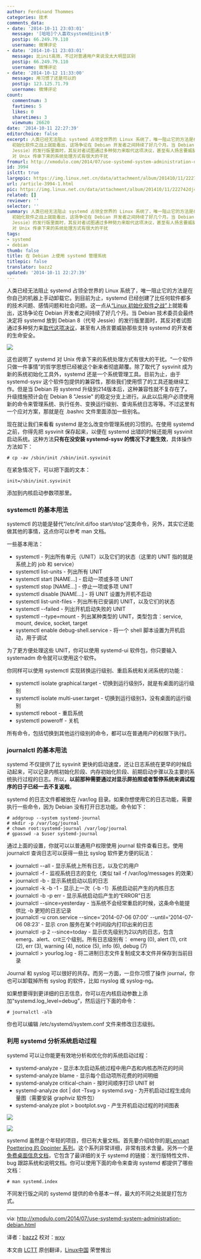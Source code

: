 ```yaml
---
author: Ferdinand Thommes
categories: 技术
comments_data:
- date: '2014-10-11 23:03:01'
  message: '[哈哈]个人喜欢systemd比init多'
  postip: 66.249.79.110
  username: 微博评论
- date: '2014-10-11 23:03:01'
  message: 比init高效，不过对普通用户来说没太大明显区别
  postip: 66.249.79.110
  username: 微博评论
- date: '2014-10-12 11:33:00'
  message: 用习惯了还是可以的
  postip: 123.125.71.79
  username: 微博评论
count:
  commentnum: 3
  favtimes: 5
  likes: 0
  sharetimes: 3
  viewnum: 26620
date: '2014-10-11 22:27:39'
editorchoice: false
excerpt: 人类已经无法阻止 systemd 占领全世界的 Linux 系统了，唯一阻止它的方法是在你自己的机器上手动卸载它。到目前为止，systemd 已经创建了比任何软件都多的技术问题、感情问题和社会问题。这一点从Linux
  初始化软件之战上就能看出，这场争论在 Debian 开发者之间持续了好几个月。当 Debian 技术委员会最终决定将 systemd 放到 Debian 8（代号
  Jessie）的发行版里面时，其反对者试图通过多种努力来取代这项决议，甚至有人扬言要威胁那些支持 systemd 的开发者的生命安全。  这也说明了 systemd
  对 Unix 传承下来的系统处理方式有很大的干扰
fromurl: http://xmodulo.com/2014/07/use-systemd-system-administration-debian.html
id: 3994
islctt: true
largepic: https://img.linux.net.cn/data/attachment/album/201410/11/222742dj4vgydxdwwn4wv0.png
url: /article-3994-1.html
pic: https://img.linux.net.cn/data/attachment/album/201410/11/222742dj4vgydxdwwn4wv0.png.thumb.jpg
related: []
reviewer: ''
selector: ''
summary: 人类已经无法阻止 systemd 占领全世界的 Linux 系统了，唯一阻止它的方法是在你自己的机器上手动卸载它。到目前为止，systemd 已经创建了比任何软件都多的技术问题、感情问题和社会问题。这一点从Linux
  初始化软件之战上就能看出，这场争论在 Debian 开发者之间持续了好几个月。当 Debian 技术委员会最终决定将 systemd 放到 Debian 8（代号
  Jessie）的发行版里面时，其反对者试图通过多种努力来取代这项决议，甚至有人扬言要威胁那些支持 systemd 的开发者的生命安全。  这也说明了 systemd
  对 Unix 传承下来的系统处理方式有很大的干扰
tags:
- systemd
- debian
thumb: false
title: 在 Debian 上使用 systemd 管理系统
titlepic: false
translator: bazz2
updated: '2014-10-11 22:27:39'
---
```


人类已经无法阻止 systemd 占领全世界的 Linux 系统了，唯一阻止它的方法是在你自己的机器上手动卸载它。到目前为止，systemd 已经创建了比任何软件都多的技术问题、感情问题和社会问题。这一点从[“Linux 初始化软件之战”](https://lists.debian.org/debian-devel/2013/10/msg00444.html)上就能看出，这场争论在 Debian 开发者之间持续了好几个月。当 Debian 技术委员会最终决定将 systemd 放到 Debian 8（代号 Jessie）的发行版里面时，其反对者试图通过多种努力来[取代这项决议](https://lists.debian.org/debian-devel/2014/02/msg00316.html)，甚至有人扬言要威胁那些支持 systemd 的开发者的生命安全。


![](/data/attachment/album/201410/11/222742dj4vgydxdwwn4wv0.png)


这也说明了 systemd 对 Unix 传承下来的系统处理方式有很大的干扰。“一个软件只做一件事情”的哲学思想已经被这个新来者彻底颠覆。除了取代了 sysvinit 成为新的系统初始化工具外，systemd 还是一个系统管理工具。目前为止，由于 systemd-sysv 这个软件包提供的兼容性，那些我们使用惯了的工具还能继续工作。但是当 Debian 将 systemd 升级到214版本后，这种兼容性就不复存在了。升级措施预计会在 Debian 8 "Jessie" 的稳定分支上进行。从此以后用户必须使用新的命令来管理系统、执行任务、变换运行级别、查询系统日志等等。不过这里有一个应对方案，那就是在 .bashrc 文件里面添加一些别名。


现在就让我们来看看 systemd 是怎么改变你管理系统的习惯的。在使用 systemd 之前，你得先把 sysvinit 保存起来，以便在 systemd 出错的时候还能用 sysvinit 启动系统。这种方法**只有在没安装 systemd-sysv 的情况下才能生效**，具体操作方法如下：



```
# cp -av /sbin/init /sbin/init.sysvinit 

```

在紧急情况下，可以把下面的文本：



```
init=/sbin/init.sysvinit

```

添加到内核启动参数项那里。


### systemctl 的基本用法


systemctl 的功能是替代“/etc/init.d/foo start/stop”这类命令，另外，其实它还能做其他的事情，这点你可以参考 man 文档。


一些基本用法：


* systemctl - 列出所有单元（UNIT）以及它们的状态（这里的 UNIT 指的就是系统上的 job 和 service）
* systemctl list-units - 列出所有 UNIT
* systemctl start [NAME...] - 启动一项或多项 UNIT
* systemctl stop [NAME...] - 停止一项或多项 UNIT
* systemctl disable [NAME...] - 将 UNIT 设置为开机不启动
* systemctl list-unit-files - 列出所有已安装的 UNIT，以及它们的状态
* systemctl --failed - 列出开机启动失败的 UNIT
* systemctl --type=mount - 列出某种类型的 UNIT，类型包含：service, mount, device, socket, target
* systemctl enable debug-shell.service - 将一个 shell 脚本设置为开机启动，用于调试


为了更方便处理这些 UNIT，你可以使用 systemd-ui 软件包，你只要输入 systemadm 命令就可以使用这个软件。


你同样可以使用 systemctl 实现转换运行级别、重启系统和关闭系统的功能：


* systemctl isolate graphical.target - 切换到运行级别5，就是有桌面的运行级别
* systemctl isolate multi-user.target - 切换到运行级别3，没有桌面的运行级别
* systemctl reboot - 重启系统
* systemctl poweroff - 关机


所有命令，包括切换到其他运行级别的命令，都可以在普通用户的权限下执行。


### journalctl 的基本用法


systemd 不仅提供了比 sysvinit 更快的启动速度，还让日志系统在更早的时候启动起来，可以记录内核初始化阶段、内存初始化阶段、前期启动步骤以及主要的系统执行过程的日志。所以，**以前那种需要通过对显示屏拍照或者暂停系统来调试程序的日子已经一去不复返啦**。


systemd 的日志文件都被放在 /var/log 目录。如果你想使用它的日志功能，需要执行一些命令，因为 Debian 没有打开日志功能。命令如下：



```
# addgroup --system systemd-journal
# mkdir -p /var/log/journal
# chown root:systemd-journal /var/log/journal
# gpasswd -a $user systemd-journal 

```

通过上面的设置，你就可以以普通用户权限使用 journal 软件查看日志。使用 journalctl 查询日志可以获得一些比 syslog 软件更方便的玩法：


* journalctl --all - 显示系统上所有日志，以及它的用户
* journalctl -f - 监视系统日志的变化（类似 tail -f /var/log/messages 的效果）
* journalctl -b - 显示系统启动以后的日志
* journalctl -k -b -1 - 显示上一次（-b -1）系统启动前产生的内核日志
* journalctl -b -p err - 显示系统启动后产生的“ERROR”日志
* journalctl --since=yesterday - 当系统不会经常重启的时候，这条命令能提供比 -b 更短的日志记录
* journalctl -u cron.service --since='2014-07-06 07:00' --until='2014-07-06 08:23' - 显示 cron 服务在某个时间段内打印出来的日志
* journalctl -p 2 --since=today - 显示优先级别为2以内的日志，包含 emerg、alert、crit三个级别。所有日志级别有： emerg (0), alert (1), crit (2), err (3), warning (4), notice (5), info (6), debug (7)
* journalctl > yourlog.log - 将二进制日志文件复制成文本文件并保存到当前目录


Journal 和 syslog 可以很好的共存。而另一方面，一旦你习惯了操作 journal，你也可以卸载掉所有 syslog 的软件，比如 rsyslog 或 syslog-ng。


如果想要得到更详细的日志信息，你可以在内核启动参数上添加“systemd.log\_level=debug”，然后运行下面的命令：



```
# journalctl -alb 

```

你也可以编辑 /etc/systemd/system.conf 文件来修改日志级别。


### 利用 systemd 分析系统启动过程


systemd 可以让你能更有效地分析和优化你的系统启动过程：


* systemd-analyze - 显示本次启动系统过程中用户态和内核态所花的时间
* systemd-analyze blame - 显示每个启动项所花费的时间明细
* systemd-analyze critical-chain - 按时间顺序打印 UNIT 树
* systemd-analyze dot | dot -Tsvg > systemd.svg - 为开机启动过程生成向量图（需要安装 graphviz 软件包）
* systemd-analyze plot > bootplot.svg - 产生开机启动过程的时间图表


![](/data/attachment/album/201410/11/221436tly6f4f4fjs6ssuf.jpg)


![](/data/attachment/album/201410/11/221458qwh43xfhoxyh3xoe.jpg)


systemd 虽然是个年轻的项目，但已有大量文档。首先要介绍给你的是[Lennart Poettering 的 0pointer 系列](http://0pointer.de/blog/projects/systemd.html)。这个系列非常详细，非常有技术含量。另外一个是[免费桌面信息文档](http://www.freedesktop.org/wiki/Software/systemd/)，它包含了最详细的关于 systemd 的链接：发行版特性文件、bug 跟踪系统和说明文档。你可以使用下面的命令来查询 systemd 都提供了哪些文档：



```
# man systemd.index 

```

不同发行版之间的 systemd 提供的命令基本一样，最大的不同之处就是打包方式。




---


via: <http://xmodulo.com/2014/07/use-systemd-system-administration-debian.html>


译者：[bazz2](https://github.com/bazz2) 校对：[wxy](https://github.com/wxy)


本文由 [LCTT](https://github.com/LCTT/TranslateProject) 原创翻译，[Linux中国](http://linux.cn/) 荣誉推出
